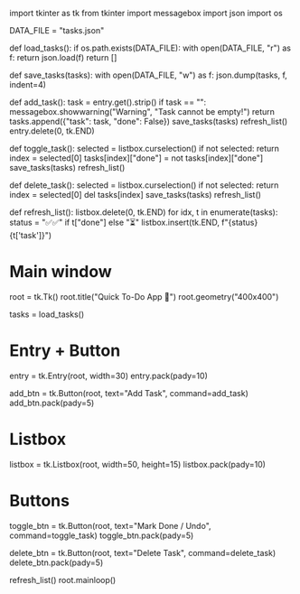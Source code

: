 import tkinter as tk
from tkinter import messagebox
import json
import os

DATA_FILE = "tasks.json"

def load_tasks():
    if os.path.exists(DATA_FILE):
        with open(DATA_FILE, "r") as f:
            return json.load(f)
    return []

def save_tasks(tasks):
    with open(DATA_FILE, "w") as f:
        json.dump(tasks, f, indent=4)

def add_task():
    task = entry.get().strip()
    if task == "":
        messagebox.showwarning("Warning", "Task cannot be empty!")
        return
    tasks.append({"task": task, "done": False})
    save_tasks(tasks)
    refresh_list()
    entry.delete(0, tk.END)

def toggle_task():
    selected = listbox.curselection()
    if not selected:
        return
    index = selected[0]
    tasks[index]["done"] = not tasks[index]["done"]
    save_tasks(tasks)
    refresh_list()

def delete_task():
    selected = listbox.curselection()
    if not selected:
        return
    index = selected[0]
    del tasks[index]
    save_tasks(tasks)
    refresh_list()

def refresh_list():
    listbox.delete(0, tk.END)
    for idx, t in enumerate(tasks):
        status = "✅✅" if t["done"] else "⏳"
        listbox.insert(tk.END, f"{status} {t['task']}")

# Main window
root = tk.Tk()
root.title("Quick To-Do App 📝")
root.geometry("400x400")

tasks = load_tasks()

# Entry + Button
entry = tk.Entry(root, width=30)
entry.pack(pady=10)

add_btn = tk.Button(root, text="Add Task", command=add_task)
add_btn.pack(pady=5)

# Listbox
listbox = tk.Listbox(root, width=50, height=15)
listbox.pack(pady=10)

# Buttons
toggle_btn = tk.Button(root, text="Mark Done / Undo", command=toggle_task)
toggle_btn.pack(pady=5)

delete_btn = tk.Button(root, text="Delete Task", command=delete_task)
delete_btn.pack(pady=5)

refresh_list()
root.mainloop()
